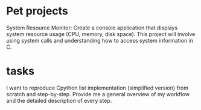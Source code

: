 # Pet projects

System Resource Monitor: Create a console application that displays system resource usage
(CPU, memory, disk space). This project will involve using system calls and understanding
how to access system information in C.

# tasks 

I want to reproduce Cpython list implementation (simplified version) from scratch and step-by-step.
Provide me a general overview of my workflow and the detailed description of every step.
